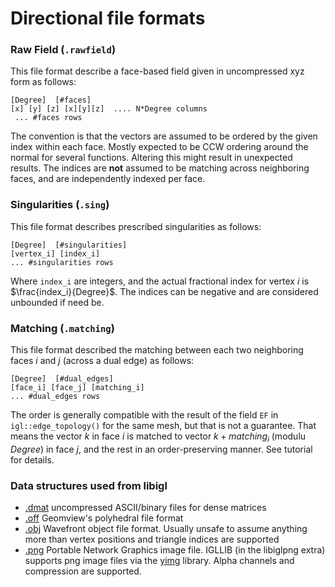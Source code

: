 Directional file formats
===================

### Raw Field (```.rawfield```)

This  file format describe a face-based field given in uncompressed xyz form as follows:

    [Degree]  [#faces]
    [x] [y] [z] [x][y][z]  .... N*Degree columns
     ... #faces rows
     
The convention is that the vectors are assumed to be ordered by the given index within each face. Mostly expected to be CCW ordering around the normal for several functions. Altering this might result in unexpected results. The indices are **not** assumed to be matching across neighboring faces, and are independently indexed per face.

### Singularities (```.sing```)

This file format describes prescribed singularities as follows:

    [Degree]  [#singularities]
    [vertex_i] [index_i]
    ... #singularities rows

Where ```index_i``` are integers, and the actual fractional index for vertex $i$ is $\frac{index_i}{Degree}$. The indices can be negative and are considered unbounded if need be.

### Matching (```.matching```)

This file format described the matching between each two neighboring faces $i$ and $j$ (across a dual edge) as follows:

    [Degree]  [#dual_edges]
    [face_i] [face_j] [matching_i]
    ... #dual_edges rows
    
  The order is generally compatible with the result of the field ```EF``` in ```igl::edge_topology()``` for the same mesh, but that is not a guarantee. That means the vector $k$ in face $i$ is matched to vector $k+matching_i$ (modulu $Degree$) in face $j$, and the rest in an order-preserving manner. See tutorial for details.
    
### Data structures used from libigl

- [.dmat](./dmat) uncompressed ASCII/binary files for dense matrices
- [.off](http://wias-berlin.de/software/tetgen/fformats.off.html) Geomview's polyhedral file format
- [.obj](http://en.wikipedia.org/wiki/Wavefront_.obj_file#File_format) Wavefront object file format. Usually unsafe to assume anything more than vertex positions and triangle indices are supported
- [.png](https://en.wikipedia.org/wiki/Portable_Network_Graphics) Portable Network Graphics image file. IGLLIB (in the libiglpng extra) supports png image files via the [yimg](https://github.com/yig/yimg) library. Alpha channels and compression are supported.


